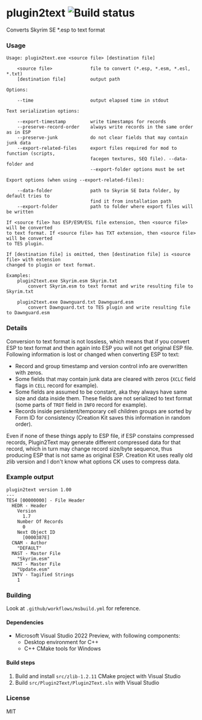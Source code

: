 # plugin2text ![Build status](https://github.com/miere43/plugin2text/actions/workflows/msbuild.yml/badge.svg)
Converts Skyrim SE *.esp to text format 

### Usage
```
Usage: plugin2text.exe <source file> [destination file]

    <source file>              file to convert (*.esp, *.esm, *.esl, *.txt)
    [destination file]         output path

Options:

    --time                     output elapsed time in stdout

Text serialization options:

    --export-timestamp         write timestamps for records
    --preserve-record-order    always write records in the same order as in ESP
    --preserve-junk            do not clear fields that may contain junk data
    --export-related-files     export files required for mod to function (scripts,
                               facegen textures, SEQ file). --data-folder and
                               --export-folder options must be set

Export options (when using --export-related-files):

    --data-folder              path to Skyrim SE Data folder, by default tries to
                               find it from installation path
    --export-folder            path to folder where export files will be written

If <source file> has ESP/ESM/ESL file extension, then <source file> will be converted
to text format. If <source file> has TXT extension, then <source file> will be converted
to TES plugin.

If [destination file] is omitted, then [destination file] is <source file> with extension
changed to plugin or text format.

Examples:
    plugin2text.exe Skyrim.esm Skyrim.txt
        convert Skyrim.esm to text format and write resulting file to Skyrim.txt

    plugin2text.exe Dawnguard.txt Dawnguard.esm
        convert Dawnguard.txt to TES plugin and write resulting file to Dawnguard.esm
```

### Details
Conversion to text format is not lossless, which means that if you convert ESP to text format and then again into ESP you will not get original ESP file.
Following information is lost or changed when converting ESP to text:

* Record and group timestamp and version control info are overwritten with zeros.
* Some fields that may contain junk data are cleared with zeros (`XCLC` field flags in `CELL` record for example).
* Some fields are assumed to be constant, aka they always have same size and data inside them. These fields are not serialized to text format (some parts of `TRDT` field in `INFO` record for example).
* Records inside persistent/temporary cell children groups are sorted by Form ID for consistency (Creation Kit saves this information in random order).

Even if none of these things apply to ESP file, if ESP constains compressed records, Plugin2Text may generate different compressed data for that record, 
which in turn may change record size/byte sequence, thus producing ESP that is not same as original ESP. Creation Kit uses really old zlib version and
I don't know what options CK uses to compress data.

### Example output
```
plugin2text version 1.00
---
TES4 [00000000] - File Header
  HEDR - Header
    Version
      1.7
    Number Of Records
      0
    Next Object ID
      [0000387E]
  CNAM - Author
    "DEFAULT"
  MAST - Master File
    "Skyrim.esm"
  MAST - Master File
    "Update.esm"
  INTV - Tagified Strings
    1
```

### Building
Look at `.github/workflows/msbuild.yml` for reference.

#### Dependencies
* Microsoft Visual Studio 2022 Preview, with following components:
    * Desktop environment for C++
    * C++ CMake tools for Windows

#### Build steps
1. Build and install `src/zlib-1.2.11` CMake project with Visual Studio
2. Build `src/Plugin2Text/Plugin2Text.sln` with Visual Studio

### License
MIT